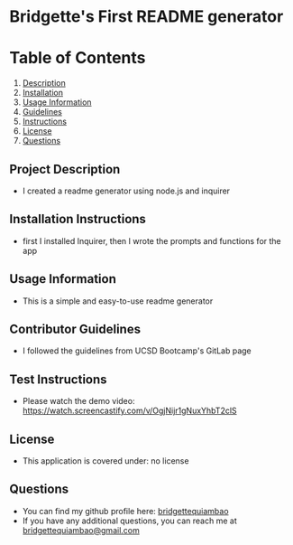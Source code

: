 
# Bridgette's First README generator
    
# Table of Contents
1. [Description](#description)
2. [Installation](#installation)
3. [Usage Information](#usage)
4. [Guidelines](#guidelines)
5. [Instructions](#instructions)
6. [License](#license)
7. [Questions](#questions)
## Project Description
* I created a readme generator using node.js and inquirer
## Installation Instructions
* first I installed Inquirer, then I wrote the prompts and functions for the app
## Usage Information
* This is a simple and easy-to-use readme generator
## Contributor Guidelines
* I followed the guidelines from UCSD Bootcamp's GitLab page
## Test Instructions
* Please watch the demo video: https://watch.screencastify.com/v/OgjNijr1gNuxYhbT2clS
## License
* This application is covered under: no license
## Questions
* You can find my github profile here: [bridgettequiambao](http://github.com/bridgettequiambao)
* If you have any additional questions, you can reach me at bridgettequiambao@gmail.com
